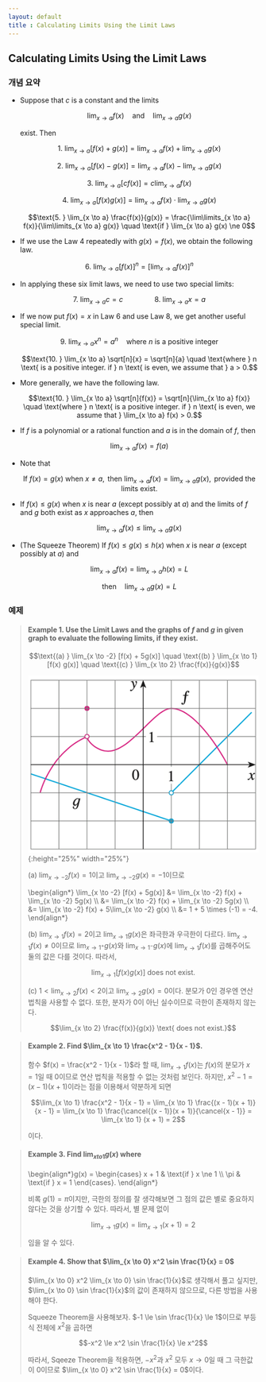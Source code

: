 ```yaml
---
layout: default
title : Calculating Limits Using the Limit Laws
---
```


## Calculating Limits Using the Limit Laws

### 개념 요약

 - Suppose that $c$ is a constant and the limits

    $$\lim_{x \to a} f(x) \quad \text{and} \quad \lim_{x \to a} g(x)$$

    exist. Then

    $$\text{1. } \lim_{x \to a} [f(x) + g(x)] = \lim_{x \to a} f(x) + \lim_{x \to a} g(x)$$

    $$\text{2. } \lim_{x \to a} [f(x) - g(x)] = \lim_{x \to a} f(x) - \lim_{x \to a} g(x)$$

    $$\text{3. } \lim_{x \to a} [cf(x)] = c \lim_{x \to a} f(x)$$

    $$\text{4. } \lim_{x \to a} [f(x) g(x)] = \lim_{x \to a} f(x) \cdot \lim_{x \to a} g(x)$$

    $$\text{5. } \lim_{x \to a} \frac{f(x)}{g(x)} = \frac{\lim\limits_{x \to a} f(x)}{\lim\limits_{x \to a} g(x)} \quad \text{if } \lim_{x \to a} g(x) \ne 0$$

- If we use the Law 4 repeatedly with $g(x) = f(x)$, we obtain the following law.
    
    $$\text{6. } \lim_{x \to a} \left[f(x) \right]^n = \left[\lim_{x \to a} f(x) \right]^n$$

- In applying these six limit laws, we need to use two special limits:

    $$\text{7. } \lim_{x \to a} c = c \qquad \qquad \text{8. } \lim_{x \to a} x = a$$ 

- If we now put $f(x) = x$ in Law 6 and use Law 8, we get another useful special limit.

    $$\text{9. } \lim_{x \to a} x^n = a^n \quad \text{where } n \text{ is a positive integer}$$

    $$\text{10. } \lim_{x \to a} \sqrt[n]{x} = \sqrt[n]{a} \quad \text{where } n \text{ is a positive integer. if } n \text{ is even, we assume that } a > 0.$$

- More generally, we have the following law.

    $$\text{10. } \lim_{x \to a} \sqrt[n]{f(x)} = \sqrt[n]{\lim_{x \to a} f(x)} \quad \text{where } n \text{ is a positive integer. if } n \text{ is even, we assume that } \lim_{x \to a} f(x) > 0.$$

- If $f$ is a polynomial or a rational function and $a$ is in the domain of $f$, then

    $$\lim_{x \to a} f(x) = f(a)$$

- Note that

    $$\text{If } f(x) = g(x) \text{ when } x \ne a, \text{ then } \lim_{x \to a} f(x) = \lim_{x \to a} g(x), \text{ provided the limits exist.}$$

- If $f(x) \le g(x)$ when $x$ is near $a$ (except possibly at $a$) and the limits of $f$ and $g$ both exist as $x$ approaches $a$, then

    $$\lim_{x \to a} f(x) \le \lim_{x \to a} g(x)$$

- (The Squeeze Theorem) If $f(x) \le g(x) \le h(x)$ when $x$ is near $a$ (except possibly at $a$) and

    $$\lim_{x \to a} f(x) = \lim_{x \to a} h(x) = L$$

    $$\text{then} \quad \lim_{x \to a} g(x) = L$$

### 예제

> #### Example 1. Use the Limit Laws and the graphs of $f$ and $g$ in given graph to evaluate the following limits, if they exist.
>
> $$\text{(a) } \lim_{x \to -2} [f(x) + 5g(x)] \quad \text{(b) } \lim_{x \to 1} [f(x) g(x)] \quad \text{(c) } \lim_{x \to 2} \frac{f(x)}{g(x)}$$
>
> ![Graph](./assets/3/1.png){:height="25%" width="25%"}
>
> (a) $\lim_{x \to -2} f(x) = 1$이고 $\lim_{x \to -2} g(x) = -1$이므로 
>
> \begin{align\*} \lim_{x \to -2} [f(x) + 5g(x)] &= \lim_{x \to -2} f(x) + \lim_{x \to -2} 5g(x) \\\\ 
&= \lim_{x \to -2} f(x) + \lim_{x \to -2} 5g(x) \\\\ 
&= \lim_{x \to -2} f(x) + 5\lim_{x \to -2} g(x) \\\\ 
&= 1 + 5 \times (-1) = -4. \end{align\*}
>
> (b) $\lim_{x \to 1} f(x) = 2$이고 $\lim_{x \to 1} g(x)$은 좌극한과 우극한이 다르다. $\lim_{x \to 1} f(x) \ne 0$이므로 $\lim_{x \to 1^+} g(x)$와 $\lim_{x \to 1^-} g(x)$에 $\lim_{x \to 1} f(x)$를 곱해주어도 둘의 값은 다를 것이다. 따라서,
>
> $$\lim_{x \to 1} [f(x) g(x)] \text{ does not exist.}$$
>
> (c) $1 < \lim_{x \to 2} f(x) < 2$이고 $\lim_{x \to 2} g(x) = 0$이다. 분모가 $0$인 경우엔 연산 법칙을 사용할 수 없다. 또한, 분자가 $0$이 아닌 실수이므로 극한이 존재하지 않는다.
>
> $$\lim_{x \to 2} \frac{f(x)}{g(x)} \text{ does not exist.}$$

> #### Example 2. Find $\lim_{x \to 1} \frac{x^2 - 1}{x - 1}$.
>
> 함수 $f(x) = \frac{x^2 - 1}{x - 1}$라 할 때, $\lim_{x \to 1} f(x)$는 $f(x)$의 분모가 $x = 1$일 때 $0$이므로 연산 법칙을 적용할 수 없는 것처럼 보인다. 하지만, $x^2 - 1 = (x - 1)(x + 1)$이라는 점을 이용해서 약분하게 되면
>
> $$\lim_{x \to 1} \frac{x^2 - 1}{x - 1} = \lim_{x \to 1} \frac{(x - 1)(x + 1)}{x - 1} = \lim_{x \to 1} \frac{\cancel{(x - 1)}(x + 1)}{\cancel{x - 1}} = \lim_{x \to 1} (x + 1) = 2$$
>
> 이다.

> #### Example 3. Find $\lim_{x to 1} g(x)$ where
>
> \begin{align\*}g(x) = \begin{cases} x + 1 & \text{if } x \ne 1 \\\\ 
 \pi & \text{if } x = 1 \end{cases}. \end{align\*}
>
> 비록 $g(1) = \pi$이지만, 극한의 정의를 잘 생각해보면 그 점의 값은 별로 중요하지 않다는 것을 상기할 수 있다. 따라서, 별 문제 없이 
>
> $$\lim_{x \to 1} g(x) = \lim_{x \to 1} (x + 1) = 2$$
>
> 임을 알 수 있다.

> #### Example 4. Show that $\lim_{x \to 0} x^2 \sin \frac{1}{x} = 0$
>
> $\lim_{x \to 0} x^2 \lim_{x \to 0} \sin \frac{1}{x}$로 생각해서 풀고 싶지만, $\lim_{x \to 0} \sin \frac{1}{x}$의 값이 존재하지 않으므로, 다른 방법을 사용해야 한다.
> 
> Squeeze Theorem을 사용해보자. $-1 \le \sin \frac{1}{x} \le 1$이므로 부등식 전체에 $x^2$을 곱하면 
>
> $$-x^2 \le x^2 \sin \frac{1}{x} \le x^2$$
>
> 따라서, Sqeeze Theorem을 적용하면, $-x^2$과 $x^2$ 모두 $x \to 0$일 때 그 극한값이 $0$이므로 $\lim_{x \to 0} x^2 \sin \frac{1}{x} = 0$이다.